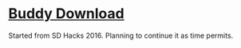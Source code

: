 # [Buddy Download](http://devpost.com/software/buddy-download)

Started from SD Hacks 2016. Planning to continue it as time permits.
